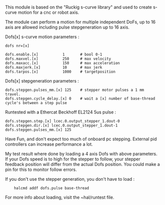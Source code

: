 This module is based on the "Ruckig s-curve library" and used to create s-curve motion for a cnc or robot axis.

The module can perform a motion for multiple independent DoFs, up to 16 axis are allowed including pulse stepgeneration up to 16 axis.

Dofs[x] s-curve motion parameters :

    dofs nr=[x]
      
    dofs.enable.[x]           1       # bool 0-1
    dofs.maxvel.[x]           250     # max velocity
    dofs.maxacc.[x]           150     # max acceleration
    dofs.maxjerk.[x]          10      # max jerk
    dofs.tarpos.[x]           1000    # targetposition

Dofs[x] stepgeneration parameters :

    dofs.stepgen.pulses_mm.[x] 125    # stepper motor pulses a 1 mm travel.
    dofs.stepgen.cycle_delay.[x] 0    # wait a [x] number of base-thread cycle's between a step pulse
    
    
Runtested with a Ethercat Beckhoff EL2124 5us pulse :

    dofs.stepgen.step.[x] lcec.0.output_stepper_1.dout-0
    dofs.stepgen.dir.[x] lcec.0.output_stepper_1.dout-1    
    dofs.stepgen.pulses_mm.[x] 125
    
Have Fun, and don't expect too much of onboard pc stepping. External pid controllers can increase performance a lot. 

My test result where done by loading a 4 axis Dofs with above parameters.
If your Dofs speed is to high for the stepper to follow, your stepper feedback position will differ from the actual Dofs position.
You could make a pin for this to monitor follow errors.

If you don't use the stepper generation, you don't have to load :
        
        halcmd addf dofs.pulse base-thread
        
For more info about loading, visit the ~hal/runtest file.        

  
